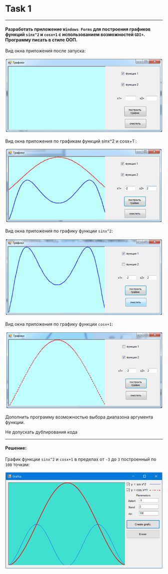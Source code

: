 # Task 1
***
#### Разработать приложение `Windows Forms`  для построения графиков функций `sinx^2` и `cosx+1` с использованием возможностей `GDI+`. Программу писать в стиле ООП.

Вид окна приложения после запуска:

![Alt text](/Task/Image/1.PNG?raw=true "Приложение после запуска")

Вид окна приложения по графикам функций sinx^2 и cosx+1`:

![Alt text](/Task/Image/2.PNG?raw=true "График функций sinx^2 и cosx+1")

Вид окна приложения по графику функции `sinx^2`:

![Alt text](/Task/Image/3.PNG?raw=true "График функции sinx^2")
 
Вид окна приложения по графику функции `cosx+1`:

![Alt text](/Task/Image/4.PNG?raw=true "График функции cosx+1")

Дополнить программу возможностью выбора диапазона аргумента функции. 

Не допускать дублирования кода

***
#### Решение:

График функции `sinx^2` и `cosx+1` в пределах от `-3` до `3` построенный по `100` точкам:

![Alt text](/Task/Image/5.PNG?raw=true "График функций sinx^2 и cosx+1")
